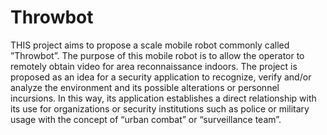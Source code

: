# Throwbot
THIS project aims to propose a scale mobile robot commonly called ”Throwbot”. The purpose of this mobile robot is to allow the operator to remotely obtain video for area reconnaissance indoors. The project is proposed as an idea for a security application to recognize, verify and/or analyze the environment and its possible alterations or
personnel incursions. In this way, its application establishes a direct relationship with its use for organizations or security institutions such as police or military usage with the concept of “urban combat” or “surveillance team”.
